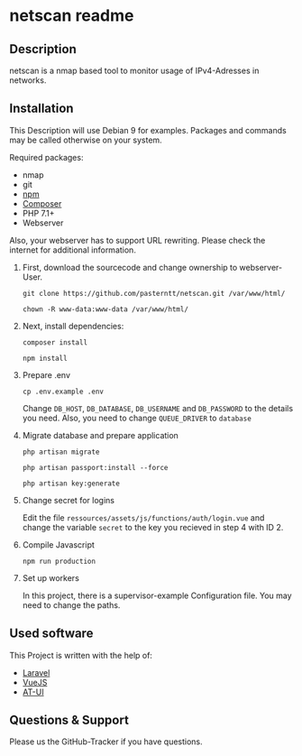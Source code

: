 # netscan readme
## Description

netscan is a nmap based tool to monitor usage of IPv4-Adresses in networks.

## Installation
This Description will use Debian 9 for examples. Packages and commands may be called otherwise on your system.

Required packages:
* nmap
* git
* [npm](https://www.npmjs.com/)
* [Composer](https://getcomposer.org/)
* PHP 7.1+
* Webserver

Also, your webserver has to support URL rewriting. Please check the internet for additional information.

1. First, download the sourcecode and change ownership to webserver-User.

   ``git clone https://github.com/pasterntt/netscan.git /var/www/html/``
   
   ``chown -R www-data:www-data /var/www/html/``

2. Next, install dependencies:

    ``composer install``
    
    ``npm install``

3. Prepare .env
    
    ``cp .env.example .env``
    
    Change `DB_HOST`, `DB_DATABASE`, `DB_USERNAME` and `DB_PASSWORD` to the details you need. Also,
    you need to change `QUEUE_DRIVER` to `database`

4. Migrate database and prepare application
    
    ``php artisan migrate``
    
    ``php artisan passport:install --force``
    
    ``php artisan key:generate``
    
5. Change secret for logins
    
    Edit the file `ressources/assets/js/functions/auth/login.vue` and change the variable `secret` 
    to the key you recieved in step 4 with ID 2.

6. Compile Javascript
    
    ``npm run production``
    
7. Set up workers

    In this project, there is a supervisor-example Configuration file. You may need to change the paths.
    

## Used software

This Project is written with the help of:

* [Laravel](https://laravel.com)
* [VueJS](https://vuejs.org/)
* [AT-UI](https://at-ui.github.io/at-ui/)

## Questions & Support
Please us the GitHub-Tracker if you have questions.